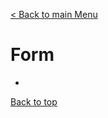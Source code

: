 [< Back to main Menu](https://github.com/gsoulie/Mobile-App-Development/blob/master/angular-formation.md)    

# Form

* [](#)         


[Back to top](#form)

